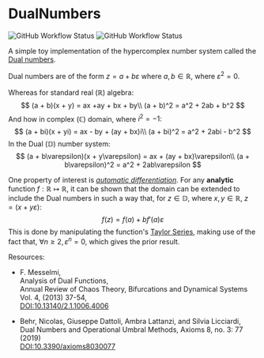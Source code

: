 # DualNumbers

![GitHub Workflow Status](https://img.shields.io/github/workflow/status/TimeTravelPenguin/DualNumbers/Haskell%20CI?job=Build)
![GitHub Workflow Status](https://img.shields.io/github/workflow/status/TimeTravelPenguin/DualNumbers/Haskell%20CI?job=Tests)

A simple toy implementation of the hypercomplex number system called the [Dual numbers](https://en.wikipedia.org/wiki/Dual_number).

Dual numbers are of the form $z = a + b\varepsilon$ where $a,b\in\mathbb{R}$, where $\varepsilon^2=0$.

Whereas for standard real $(\mathbb{R})$ algebra:
$$
  (a + b)(x + y) = ax +ay + bx + by\\
  (a + b)^2 = a^2 + 2ab + b^2
$$
And how in complex $(\mathbb{C})$ domain, where $i^2=-1$:
$$
  (a + bi)(x + yi) = ax - by + (ay + bx)i\\
  (a + bi)^2 = a^2 + 2abi - b^2
$$
In the Dual $(\mathbb{D})$ number system:
$$
  (a + b\varepsilon)(x + y\varepsilon) = ax + (ay + bx)\varepsilon\\
  (a + b\varepsilon)^2 = a^2 + 2ab\varepsilon
$$

One property of interest is [_automatic differentiation_](https://en.wikipedia.org/wiki/Automatic_differentiation#Automatic_differentiation_using_dual_numbers). For any **analytic** function $f:\mathbb{R}\mapsto\mathbb{R}$, it can be shown that the domain can be extended to include the Dual numbers in such a way that, for $z\in\mathbb{D}$, where $x,y\in\mathbb{R}$, $z=(x + y\varepsilon)$:
$$ f(z) = f(a) + bf'(a)\varepsilon $$
This is done by manipulating the function's [Taylor Series](https://en.wikipedia.org/wiki/Taylor_series), making use of the fact that, $\forall n\geq 2,\,\varepsilon^n=0$, which gives the prior result.

Resources:

- F. Messelmi,\
  Analysis of Dual Functions,\
  Annual Review of Chaos Theory, Bifurcations and Dynamical Systems Vol. 4, (2013) 37-54,\
  [DOI:10.13140/2.1.1006.4006](https://www.arctbds.com/volume4/arctbds_submission_28.pdf)

- Behr, Nicolas, Giuseppe Dattoli, Ambra Lattanzi, and Silvia Licciardi,\
  Dual Numbers and Operational Umbral Methods, Axioms 8, no. 3: 77 (2019)\
  [DOI:10.3390/axioms8030077](https://www.mdpi.com/2075-1680/8/3/77)
